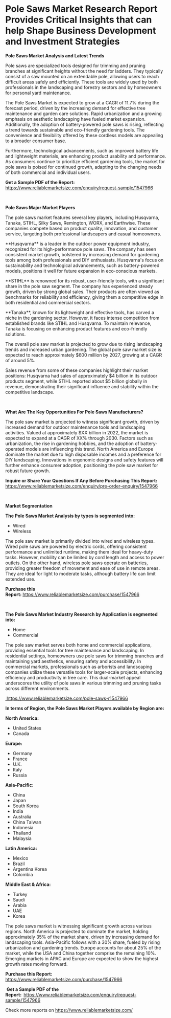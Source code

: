 <p><h1>Pole Saws Market Research Report Provides Critical Insights that can help Shape Business Development and Investment Strategies</h1></p><p><strong>Pole Saws Market Analysis and Latest Trends</strong></p>
<p><p>Pole saws are specialized tools designed for trimming and pruning branches at significant heights without the need for ladders. They typically consist of a saw mounted on an extendable pole, allowing users to reach difficult areas safely and efficiently. These tools are widely used by both professionals in the landscaping and forestry sectors and by homeowners for personal yard maintenance.</p><p>The Pole Saws Market is expected to grow at a CAGR of 11.7% during the forecast period, driven by the increasing demand for effective tree maintenance and garden care solutions. Rapid urbanization and a growing emphasis on aesthetic landscaping have fueled market expansion. Additionally, the adoption of battery-powered pole saws is rising, reflecting a trend towards sustainable and eco-friendly gardening tools. The convenience and flexibility offered by these cordless models are appealing to a broader consumer base.</p><p>Furthermore, technological advancements, such as improved battery life and lightweight materials, are enhancing product usability and performance. As consumers continue to prioritize efficient gardening tools, the market for pole saws is poised for continued growth, adapting to the changing needs of both commercial and individual users.</p></p>
<p><strong>Get a Sample PDF of the Report:&nbsp;</strong> <a href="https://www.reliablemarketsize.com/enquiry/request-sample/1547966?utm_campaign=2462&utm_medium=2&utm_source=Github&utm_content=ia&utm_term=10042025&utm_id=pole-saws">https://www.reliablemarketsize.com/enquiry/request-sample/1547966</a></p>
<p>&nbsp;</p>
<p><strong>Pole Saws Major Market Players</strong></p>
<p><p>The pole saws market features several key players, including Husqvarna, Tanaka, STIHL, Silky Saws, Remington, WORX, and Earthwise. These companies compete based on product quality, innovation, and customer service, targeting both professional landscapers and casual homeowners.</p><p>**Husqvarna** is a leader in the outdoor power equipment industry, recognized for its high-performance pole saws. The company has seen consistent market growth, bolstered by increasing demand for gardening tools among both professionals and DIY enthusiasts. Husqvarna's focus on sustainability and technological advancements, such as battery-powered models, positions it well for future expansion in eco-conscious markets.</p><p>**STIHL** is renowned for its robust, user-friendly tools, with a significant share in the pole saw segment. The company has experienced steady growth, driven by strong global sales. Their products are often viewed as benchmarks for reliability and efficiency, giving them a competitive edge in both residential and commercial sectors.</p><p>**Tanaka**, known for its lightweight and effective tools, has carved a niche in the gardening sector. However, it faces intense competition from established brands like STIHL and Husqvarna. To maintain relevance, Tanaka is focusing on enhancing product features and eco-friendly solutions.</p><p>The overall pole saw market is projected to grow due to rising landscaping trends and increased urban gardening. The global pole saw market size is expected to reach approximately $600 million by 2027, growing at a CAGR of around 5%.</p><p>Sales revenue from some of these companies highlight their market positions: Husqvarna had sales of approximately $4 billion in its outdoor products segment, while STIHL reported about $5 billion globally in revenue, demonstrating their significant influence and stability within the competitive landscape.</p></p>
<p>&nbsp;</p>
<p><strong>What Are The Key Opportunities For Pole Saws Manufacturers?</strong></p>
<p><p>The pole saw market is projected to witness significant growth, driven by increased demand for outdoor maintenance tools and landscaping activities. Valued at approximately $XX billion in 2022, the market is expected to expand at a CAGR of XX% through 2030. Factors such as urbanization, the rise in gardening hobbies, and the adoption of battery-operated models are influencing this trend. North America and Europe dominate the market due to high disposable incomes and a preference for DIY landscaping. Innovations in ergonomic designs and safety features will further enhance consumer adoption, positioning the pole saw market for robust future growth.</p></p>
<p><strong>Inquire or Share Your Questions If Any Before Purchasing This Report:</strong> <a href="https://www.reliablemarketsize.com/enquiry/pre-order-enquiry/1547966?utm_campaign=2462&utm_medium=2&utm_source=Github&utm_content=ia&utm_term=10042025&utm_id=pole-saws">https://www.reliablemarketsize.com/enquiry/pre-order-enquiry/1547966</a></p>
<p>&nbsp;</p>
<p><strong>Market Segmentation</strong></p>
<p><strong>The Pole Saws Market Analysis by types is segmented into:</strong></p>
<p><ul><li>Wired</li><li>Wireless</li></ul></p>
<p><p>The pole saw market is primarily divided into wired and wireless types. Wired pole saws are powered by electric cords, offering consistent performance and unlimited runtime, making them ideal for heavy-duty tasks. However, mobility can be limited by cord length and access to power outlets. On the other hand, wireless pole saws operate on batteries, providing greater freedom of movement and ease of use in remote areas. They are ideal for light to moderate tasks, although battery life can limit extended use.</p></p>
<p><strong>Purchase this Report:&nbsp;</strong><a href="https://www.reliablemarketsize.com/purchase/1547966?utm_campaign=2462&utm_medium=2&utm_source=Github&utm_content=ia&utm_term=10042025&utm_id=pole-saws">https://www.reliablemarketsize.com/purchase/1547966</a></p>
<p>&nbsp;</p>
<p><strong>The Pole Saws Market Industry Research by Application is segmented into:</strong></p>
<p><ul><li>Home</li><li>Commercial</li></ul></p>
<p><p>The pole saw market serves both home and commercial applications, providing essential tools for tree maintenance and landscaping. In residential settings, homeowners use pole saws for trimming branches and maintaining yard aesthetics, ensuring safety and accessibility. In commercial markets, professionals such as arborists and landscaping companies utilize these versatile tools for larger-scale projects, enhancing efficiency and productivity in tree care. This dual-market appeal underscores the utility of pole saws in various trimming and pruning tasks across different environments.</p></p>
<p><a href="https://www.reliablemarketsize.com/pole-saws-r1547966?utm_campaign=2462&utm_medium=2&utm_source=Github&utm_content=ia&utm_term=10042025&utm_id=pole-saws">&nbsp;https://www.reliablemarketsize.com/pole-saws-r1547966</a></p>
<p><strong>In terms of Region, the Pole Saws Market Players available by Region are:</strong></p>
<p>
    <p> <strong> North America: </strong>
        <ul>
            <li>United States</li>
            <li>Canada</li>
        </ul>
        </p> 
    <p> <strong> Europe: </strong>
        <ul>
            <li>Germany</li>
            <li>France</li>
            <li>U.K.</li>
            <li>Italy</li>
            <li>Russia</li>
        </ul>
        </p> 
    <p> <strong> Asia-Pacific: </strong>
        <ul>
            <li>China</li>
            <li>Japan</li>
            <li>South Korea</li>
            <li>India</li>
            <li>Australia</li>
            <li>China Taiwan</li>
            <li>Indonesia</li>
            <li>Thailand</li>
            <li>Malaysia</li>
        </ul>
        </p> 
    <p> <strong> Latin America: </strong>
        <ul>
            <li>Mexico</li>
            <li>Brazil</li>
            <li>Argentina Korea</li>
            <li>Colombia</li>
        </ul>
        </p> 
    <p> <strong> Middle East & Africa: </strong>
        <ul>
            <li>Turkey</li>
            <li>Saudi</li>
            <li>Arabia</li>
            <li>UAE</li>
            <li>Korea</li>
        </ul>
    </p>
    </p>
<p><p>The pole saws market is witnessing significant growth across various regions. North America is projected to dominate the market, holding approximately 35% of the market share, driven by increasing demand for landscaping tools. Asia-Pacific follows with a 30% share, fueled by rising urbanization and gardening trends. Europe accounts for about 25% of the market, while the USA and China together comprise the remaining 10%. Emerging markets in APAC and Europe are expected to show the highest growth rates moving forward.</p></p>
<p><strong>Purchase this Report: </strong><a href="https://www.reliablemarketsize.com/purchase/1547966?utm_campaign=2462&utm_medium=2&utm_source=Github&utm_content=ia&utm_term=10042025&utm_id=pole-saws">https://www.reliablemarketsize.com/purchase/1547966</a></p>
<p>&nbsp;<strong>Get a Sample PDF of the Report:&nbsp;&nbsp;</strong><a href="https://www.reliablemarketsize.com/enquiry/request-sample/1547966?utm_campaign=2462&utm_medium=2&utm_source=Github&utm_content=ia&utm_term=10042025&utm_id=pole-saws">https://www.reliablemarketsize.com/enquiry/request-sample/1547966</a></p>
<p><strong></strong></p>
<p>Check more reports on <a href="https://www.reliablemarketsize.com/?utm_campaign=2462&utm_medium=2&utm_source=Github&utm_content=ia&utm_term=10042025&utm_id=pole-saws">https://www.reliablemarketsize.com/</a></p>